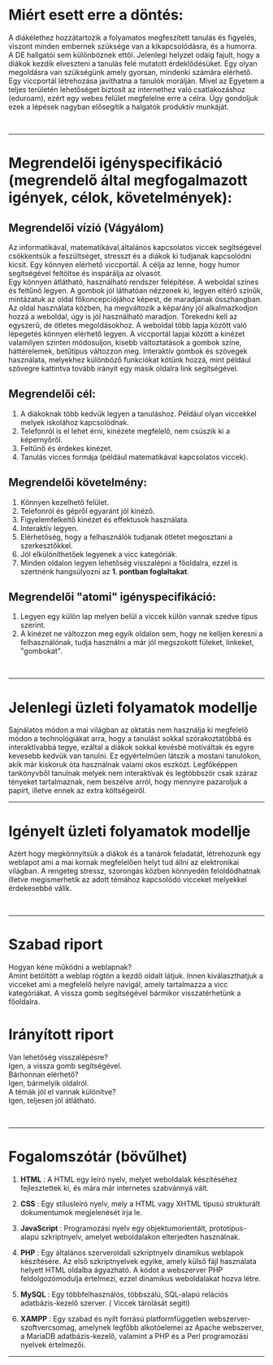 # Miért esett erre a döntés:

A diákélethez hozzátartozik a folyamatos megfeszített tanulás és figyelés, viszont minden embernek szüksége van a kikapcsolódásra, és a humorra.<br>
A DE hallgatói sem különböznek ettől. Jelenlegi helyzet odáig fajult, hogy a diákok kezdik elveszteni a tanulás felé mutatott érdeklődésüket. Egy olyan megoldásra van szükségünk amely gyorsan, mindenki számára elérhető. Egy viccportál létrehozása javíthatna a tanulók morálján. Mivel az Egyetem a teljes területén lehetőséget biztosít az internethez való csatlakozáshoz (eduroam), ezért egy webes felület megfelelne erre a célra. Úgy gondoljuk ezek a lépések nagyban elősegítik a halgatók produktív munkáját.

<br>

------------------------------------------------------

# Megrendelői igényspecifikáció (megrendelő által megfogalmazott igények, célok, követelmények):

## Megrendelői vízió (Vágyálom)
Az informatikával, matematikával,általános kapcsolatos viccek segítségével csökkentsük a feszültséget, stresszt és a diákok ki tudjanak kapcsolódni kicsit. Egy könnyen elérhető viccportál. A célja az lenne, hogy humor segítségével feltöltse és inspárálja az olvasót.<br>
Egy könnyen átlátható, használható rendszer felépítése. A weboldal színes és feltűnő legyen. A gombok jól láthatóan nézzenek ki, legyen eltérő színűk, mintázatuk az oldal főkoncepciójához képest, de maradjanak összhangban. Az oldal használata közben, ha megváltozik a képarány jól alkalmazkodjon hozzá a weboldal, úgy is jól használható maradjon. Törekedni kell az egyszerű, de ötletes megoldásokhoz. A weboldal több lapja között való lépegetés könnyen elérhető legyen. A viccportál lapjai között a kinézet valamilyen szinten módosuljon, kisebb változtatások a gombok színe, háttérelemek, betűtípus változzon meg. Interaktív gombok és szövegek használata, melyekhez különböző funkciókat kötünk hozzá, mint például szövegre kattintva tovább irányít egy másik oldalra link segítségével.

## Megrendelői cél: 
1. A diákoknak több kedvük legyen a tanuláshoz. Például olyan viccekkel melyek iskolához kapcsolódnak.
2. Telefonról is el lehet érni, kinézete megfelelő, nem csúszik ki a képernyőről.
3. Feltűnő és érdekes kinézet.
4. Tanulás vicces formája (például matematikával kapcsolatos viccek).

## Megrendelői követelmény:
1. Könnyen kezelhető felület.
2. Telefonról és gépről egyaránt jól kinéző.
3. Figyelemfelkeltő kinézet és effektusok használata.
4. Interaktív legyen.
5. Elérhetőség, hogy a felhasználók tudjanak ötletet megosztani a szerkesztőkkel.
6. Jól elkülöníthetőek legyenek a vicc kategóriák.
7. Minden oldalon legyen lehetőség visszalépni a főoldalra, ezzel is szertnénk hangsúlyozni az **1. pontban foglaltakat**.

## Megrendelői "atomi" igényspecifikáció:
1. Legyen egy külön lap melyen belül a viccek külön vannak szedve típus szerint.
2. A kinézet ne változzon meg egyik oldalon sem, hogy ne kelljen keresni a felhasználónak, tudja használni a már jól megszokott füleket, linkeket, "gombokat".

<br>

------------------------------------------------------

# Jelenlegi üzleti folyamatok modellje
Sajnálatos módon a mai világban az oktatás nem használja ki megfelelő módon a technológiákat arra, hogy a tanulást sokkal szórakoztatóbbá és interaktívabbá tegye, ezáltal a diákok sokkal kevésbé motiváltak és egyre kevesebb kedvük van tanulni. Ez egyértelműen látszik a mostani tanulókon, akik már kiskoruk óta használnak valami okos eszközt. Legfőképpen tankönyvből tanulnak melyek nem interaktívak és legtöbbször csak száraz tényeket tartalmaznak, nem beszélve arról, hogy mennyire pazaroljuk a papírt, illetve ennek az extra költségeiről.
<br>

------------------------------------------------------

# Igényelt üzleti folyamatok modellje
Azért hogy megkönnyítsük a diákok és a tanárok feladatát, létrehozunk egy weblapot ami a mai kornak megfelelően
helyt tud állni az elektronikai világban. A rengeteg stressz, szorongás közben könnyedén feloldódhatnak illetve megismerhetik az adott témához kapcsolódó vicceket melyekkel érdekesebbé válik. 

<br>

------------------------------------------------------

# Szabad riport
Hogyan kéne működni a weblapnak?<br>
Amint betöltött a weblap rögtön a kezdő oldalt látjuk. Innen kiválaszthatjuk a vicceket ami a megfelelő helyre navigál, amely tartalmazza a vicc kategóriákat. A vissza gomb segítségével bármikor visszatérhetünk a főoldalra. 

# Irányított riport
 Van lehetőség visszalépésre?<br>
 Igen, a vissza gomb segítségével.<br>
 Bárhonnan elérhető?<br>
 Igen, bármelyik oldalról.<br>
 A témák jól el vannak különítve?<br>
 Igen, teljesen jól átlátható.

<br>

------------------------------------------------------

# Fogalomszótár (bövűlhet)

1. **HTML** : A HTML egy leíró nyelv, melyet weboldalak készítéséhez fejlesztettek ki, és mára már internetes szabvánnyá vált.

2. **CSS** : Egy stílusleíró nyelv, mely a HTML vagy XHTML típusú strukturált dokumentumok megjelenését írja le.

3. **JavaScript** : Programozási nyelv egy objektumorientált, prototípus-alapú szkriptnyelv, amelyet weboldalakon elterjedten használnak.

4. **PHP** : Egy általános szerveroldali szkriptnyelv dinamikus weblapok készítésére. Az első szkriptnyelvek egyike, amely külső fájl használata helyett HTML oldalba ágyazható. A kódot a webszerver PHP feldolgozómodulja értelmezi, ezzel dinamikus weboldalakat hozva létre.

5. **MySQL** : Egy többfelhasználós, többszálú, SQL-alapú relációs adatbázis-kezelő szerver. ( Viccek tárolását segití)

6. **XAMPP** : Egy szabad és nyílt forrású platformfüggetlen webszerver-szoftvercsomag, amelynek legfőbb alkotóelemei az Apache webszerver, a MariaDB adatbázis-kezelő, valamint a PHP és a Perl programozási nyelvek értelmezői.
------------------------------------------------------